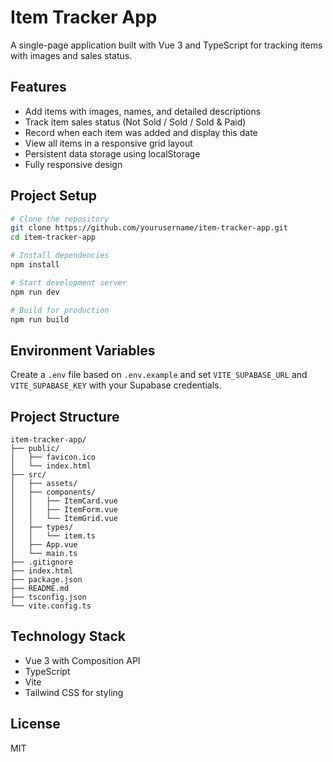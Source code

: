 # Item Tracker App

A single-page application built with Vue 3 and TypeScript for tracking items with images and sales status.

## Features

- Add items with images, names, and detailed descriptions
- Track item sales status (Not Sold / Sold / Sold & Paid)
- Record when each item was added and display this date
- View all items in a responsive grid layout
- Persistent data storage using localStorage
- Fully responsive design

## Project Setup

```bash
# Clone the repository
git clone https://github.com/yourusername/item-tracker-app.git
cd item-tracker-app

# Install dependencies
npm install

# Start development server
npm run dev

# Build for production
npm run build
```

## Environment Variables
Create a `.env` file based on `.env.example` and set `VITE_SUPABASE_URL` and `VITE_SUPABASE_KEY` with your Supabase credentials.

## Project Structure

```
item-tracker-app/
├── public/
│   ├── favicon.ico
│   └── index.html
├── src/
│   ├── assets/
│   ├── components/
│   │   ├── ItemCard.vue
│   │   ├── ItemForm.vue
│   │   └── ItemGrid.vue
│   ├── types/
│   │   └── item.ts
│   ├── App.vue
│   └── main.ts
├── .gitignore
├── index.html
├── package.json
├── README.md
├── tsconfig.json
└── vite.config.ts
```

## Technology Stack

- Vue 3 with Composition API
- TypeScript
- Vite
- Tailwind CSS for styling

## License

MIT